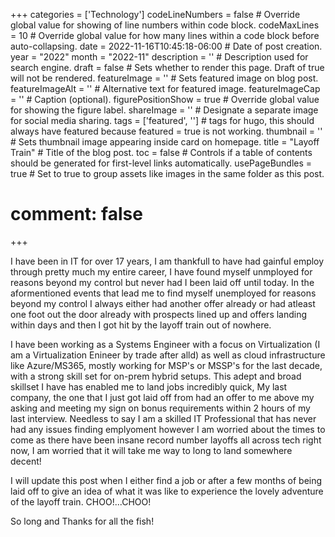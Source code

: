+++
categories = ['Technology']
codeLineNumbers = false # Override global value for showing of line numbers within code block.
codeMaxLines = 10 # Override global value for how many lines within a code block before auto-collapsing.
date = 2022-11-16T10:45:18-06:00 # Date of post creation.
year = "2022"
month = "2022-11"
description = '' # Description used for search engine.
draft = false # Sets whether to render this page. Draft of true will not be rendered.
featureImage = '' # Sets featured image on blog post.
featureImageAlt = '' # Alternative text for featured image.
featureImageCap = '' # Caption (optional).
figurePositionShow = true # Override global value for showing the figure label.
shareImage = '' # Designate a separate image for social media sharing.
tags = ['featured', ''] # tags for hugo, this should always have featured because featured = true is not working.
thumbnail = '' # Sets thumbnail image appearing inside card on homepage.
title = "Layoff Train" # Title of the blog post.
toc = false # Controls if a table of contents should be generated for first-level links automatically.
usePageBundles = true # Set to true to group assets like images in the same folder as this post.
# comment: false
+++

I have been in IT for over 17 years, I am thankfull to have had gainful employ through pretty much my entire career, I have found myself unmployed for reasons beyond my control but never had I been laid off until today. In the aformentioned events that lead me to find myself unemployed for reasons beyond my control I always either had another offer already or had atleast one foot out the door already with prospects lined up and offers landing within days and then I got hit by the layoff train out of nowhere. 

I have been working as a Systems Engineer with a focus on Virtualization (I am a Virtualization Enineer by trade after alld) as well as cloud infrastructure like Azure/MS365, mostly working for MSP's or MSSP's for the last decade, with a strong skill set for on-prem hybrid setups. This adept and broad skillset I have has enabled me to land jobs incredibly quick, My last company, the one that I just got laid off from had an offer to me above my asking and meeting my sign on bonus requirements within 2 hours of my last interview. Needless to say I am a skilled IT Professional that has never had any issues finding emplyoment however I am worried about the times to come as there have been insane record number layoffs all across tech right now, I am worried that it will take me way to long to land somewhere decent! 

I will update this post when I either find a job or after a few months of being laid off to give an idea of what it was like to experience the lovely  adventure of the layoff train. CHOO!...CHOO!

So long and Thanks for all the fish!